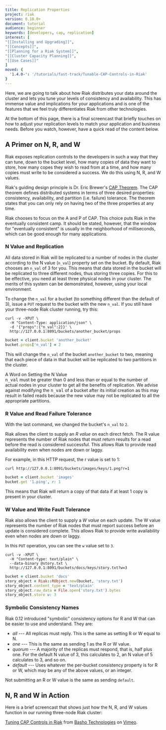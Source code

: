 ```yaml
---
title: Replication Properties
project: riak
version: 0.10.0+
document: tutorial
audience: beginner
keywords: [developers, cap, replication]
interest: [
"[[Installing and Upgrading]]",
"[[Concepts]]",
"[[Planning for a Riak System]]",
"[[Cluster Capacity Planning]]",
"[[Use Cases]]"
]
moved: {
  '1.4.0-': '/tutorials/fast-track/Tunable-CAP-Controls-in-Riak'
}
---
```


Here, we are going to talk about how Riak distributes your data around the cluster and lets you tune your levels of consistency and availability. This has immense value and implications for your applications and is one of the features that we feel truly differentiates Riak from other technologies.

At the bottom of this page, there is a final screencast that briefly touches on how to adjust your replication levels to match your application and business needs. Before you watch, however, have a quick read of the content below.

## A Primer on N, R, and W

Riak exposes replication controls to the developers in such a way that they can tune, down to the bucket level, how many copies of data they want to store, how many copes they wish to read from at a time, and how many copies must write to be considered a success. We do this using N, R, and W values.

Riak's guiding design principle is Dr. Eric Brewer's [CAP Theorem](http://en.wikipedia.org/wiki/CAP_theorem). The CAP theorem defines distributed systems in terms of three desired properties: consistency, availability, and partition (i.e. failure) tolerance. The theorem states that you can only rely on having two of the three properties at any time.

Riak chooses to focus on the A and P of CAP. This choice puts Riak in the eventually consistent camp. It should be stated, however, that the window for "eventually consistent" is usually in the neighborhood of milliseconds, which can be good enough for many applications.

### N Value and Replication

All data stored in Riak will be replicated to a number of nodes in the cluster according to the N value (`n_val`) property set on the bucket. By default, Riak chooses an `n_val` of 3 for you. This means that data stored in the bucket will be replicated to three different nodes, thus storing three copies. For this to be effective, you need at least three physical nodes in your cluster. The merits of this system can be demonstrated, however, using your local environment.

To change the `n_val` for a bucket (to something different than the default of 3), issue a `PUT` request to the bucket with the new `n_val`. If you still have your three-node Riak cluster running, try this:

```curl
curl -v -XPUT \
  -H "Content-Type: application/json" \
  -d '{"props":{"n_val":2}}' \
  http://127.0.0.1:8091/buckets/another_bucket/props
```

```ruby
bucket = client.bucket 'another_bucket'
bucket.props['n_val'] = 2
```

This will change the `n_val` of the bucket `another_bucket` to two, meaning that each piece of data in that bucket will be replicated to two partitions in the cluster.

<div class="note"><div class="title">A Word on Setting the N Value</div><tt>n_val</tt> must be greater than 0 and less than or equal to the number of actual nodes in your cluster to get all the benefits of replication. We advise against modifying the <tt>n_val</tt> of a bucket after its initial creation as this may result in failed reads because the new value may not be replicated to all the appropriate partitions.</div>

### R Value and Read Failure Tolerance

With the last command, we changed the bucket's `n_val` to `2`.

Riak allows the client to supply an *R value* on each direct fetch. The R value represents the number of Riak nodes that must return results for a read before the read is considered successful. This allows Riak to provide read availability even when nodes are down or laggy.

For example, in this HTTP request, the r value is set to 1:

```curl
curl http://127.0.0.1:8091/buckets/images/keys/1.png?r=1
```

```ruby
bucket = client.bucket 'images'
bucket.get '1.ping', r: 1
```

This means that Riak will return a copy of that data if at least 1 copy is present in your cluster.

### W Value and Write Fault Tolerance

Riak also allows the client to supply a *W value* on each update. The W value represents the number of Riak nodes that must report success before an update is considered complete. This allows Riak to provide write availability even when nodes are down or laggy.

In this `PUT` operation, you can see the `w` value set to `3`.

```curl
curl -v -XPUT \
  -H "Content-type: text/plain" \
  --data-binary @story.txt \
  http://127.0.0.1:8091/buckets/docs/keys/story.txt?w=3
```

```ruby
bucket = client.bucket 'docs'
story_object = Riak::RObject.new(bucket, 'story.txt')
story_object.content_type = 'text/plain'
story_object.raw_data = File.open('story.txt').bytes
story_object.store w: 3
```

### Symbolic Consistency Names

Riak 0.12 introduced "symbolic" consistency options for R and W that can be easier to use and understand. They are:

* *all* --- All replicas must reply. This is the same as setting R or W equal to N.
* *one* --- This is the same as sending 1 as the R or W value.
* *quorum* --- A majority of the replicas must respond, that is, half plus one. For the default N value of 3, this calculates to 2, an N value of 5 calculates to 3, and so on.
* *default* --- Uses whatever the per-bucket consistency property is for R or W, which may be any of the above values, or an integer.

Not submitting an R or W value is the same as sending `default`.

## N, R and W in Action

Here is a brief screencast that shows just how the N, R, and W values function in our running three-node Riak cluster:

<div style="display:none" class="iframe-video" id="http://player.vimeo.com/video/11172656"></div>

<p><a href="http://vimeo.com/11172656">Tuning CAP Controls in Riak</a> from <a href="http://vimeo.com/bashotech">Basho Technologies</a> on <a href="http://vimeo.com">Vimeo</a>.</p>
